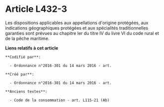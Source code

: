# Article L432-3

Les dispositions applicables aux appellations d'origine protégées, aux indications géographiques protégées et aux spécialités
traditionnelles garanties sont prévues au chapitre Ier du titre IV du livre VI du code rural et de la pêche maritime.

**Liens relatifs à cet article**

	**Codifié par**:

	  - Ordonnance n°2016-301 du 14 mars 2016 - art.

	**Créé par**:

	  - Ordonnance n°2016-301 du 14 mars 2016 - art.

	**Anciens textes**:

	  - Code de la consommation - art. L115-21 (Ab)

